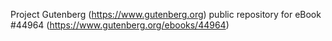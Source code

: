 Project Gutenberg (https://www.gutenberg.org) public repository for eBook #44964 (https://www.gutenberg.org/ebooks/44964)
